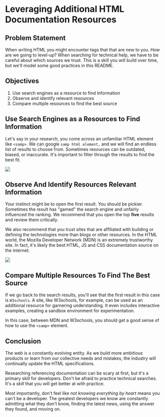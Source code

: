 # Leveraging Additional HTML Documentation Resources

## Problem Statement

When writing HTML you might encounter tags that that are new to you.  How are
we going to level-up?  When searching for technical help, we have to be careful
about which sources we trust. This is a skill you will build over time, but
we'll model some good practices in this README.

## Objectives

1. Use search engines as a resource to find information
2. Observe and identify relevant resources
3. Compare multiple resources to find the best source


## Use Search Engines as a Resources to Find Information

Let's say in your research, you come across an unfamiliar HTML element like
`<samp>`. We can google `samp html element,` and we will find an endless list
of results to choose from. Sometimes resources can be outdated, biased, or
inaccurate. It's important to filter through the results to find the best fit.

![](https://curriculum-content.s3.amazonaws.com/web-development/html-element-search.png)

## Observe And Identify Resources Relevant Information

Your instinct might be to open the first result. You should be pickier.
Sometimes the result has "gamed" the search engine and unfairly influenced the ranking.
We recommend that you open the top **five** results and review them critically.

We also recommend that you trust sites that are affiliated with building or
defining the technologies more than blogs or other resources. In the HTML
world, the Mozilla Developer Network (MDN) is an extremely trustworthy site.
In fact, it's likely the best HTML, JS and CSS documentation source on the
internet.

![](https://curriculum-content.s3.amazonaws.com/web-development/samp-mdn-page.png)

## Compare Multiple Resources To Find The Best Source

If we go back to the search results, you'll see that the first result in this
case is `W3schools`. A site, like W3schools, for example, can be used as an
additional resource for garnering understanding. It even includes interactive
examples, creating a sandbox environment for experimentation.

In this case, between MDN and W3schools, you should get a good sense of how to
use the `<samp>` element.

## Conclusion

The web is a constantly evolving entity. As we build more ambitious products or
learn from our collective needs and mistakes, the industry will continually
update the HTML specifications.

Researching referencing documentation
can be scary at first, but it's a primary skill for developers. Don't be afraid to
practice technical searches. It's a _skill_ that you will get better at with practice.

Most importantly, don't feel like _not knowing everything by heart_ means you can't
be a developer. The greatest developers we know are constantly admitting what they
don't know, finding the latest news, using the answer they found, and moving on.
